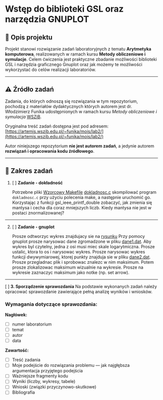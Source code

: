 # Wstęp do biblioteki GSL oraz narzędzia GNUPLOT

## 📘 Opis projektu

Projekt stanowi rozwiązanie zadań laboratoryjnych z tematu **Arytmetyka
komputerowa**, realizowanych w ramach kursu **Metody obliczeniowe i symulacje**.
Celem ćwiczenia jest praktyczne zbadanie możliwości biblioteki GSL i narzędzia
graficznego Gnuplot oraz jak możemy te możliwości wykorzystać do celów
realizacji laboratoriów.

---

## ⚠️ Źródło zadań

Zadania, do których odnoszą się rozwiązania w tym repozytorium, pochodzą z
materiałów dydaktycznych których autorem jest dr. Włodzimierz Funika
udostępnionych w ramach kursu _Metody obliczeniowe i symulacja_
[WSZiB](https://www.wszib.edu.pl/).

Oryginalna treść zadań dostępna jest pod adresem:
[https://artemis.wszib.edu.pl/~funika/mois/lab2/](https://artemis.wszib.edu.pl/~funika/mois/lab2/)

Autor niniejszego repozytorium **nie jest autorem zadań**, a jedynie autorem
**rozwiązań i opracowania kodu źródłowego**.

---

## 🧮 Zakres zadań

1.  [ ] **Zadanie - dokładność**

    Potrzebne pliki
    [Wzorcowy Makefile](https://artemis.wszib.edu.pl/~funika/mois/lab2/Makefile)
    [dokladnosc.c](https://artemis.wszib.edu.pl/~funika/mois/lab2/dokladnosc.c)
    skompilować program `dokladnosc.c` przy użyciu polecenia make, a następnie
    uruchomić go. Korzystając z funkcji gsl_ieee_printf_double zobaczyć, jak
    zmienia się mantysa i cecha dla coraz mniejszych liczb. Kiedy mantysa nie
    jest w postaci znormalizowanej?

---

2. [ ] **Zadanie - gnuplot**

   Prosze odtworzyc wykres znajdujacy sie na
   [rysunku](https://artemis.wszib.edu.pl/~funika/mois/lab2/testowy.png) Przy
   pomocy gnuplot prosze narysowac dane zgromadzone w pliku
   [dane1.dat](https://artemis.wszib.edu.pl/~funika/mois/lab2/dane1.dat). Aby
   wykres byl czytelny, jedna z osi musi miec skale logarytmiczna. Prosze
   ustalic, ktora to os i narysowac wykres. Prosze narysowac wykres funkcji
   dwywymiarowej, ktorej punkty znajduja sie w pliku
   [dane2.dat](https://artemis.wszib.edu.pl/~funika/mois/lab2/dane2.dat). Prosze
   przegladnac plik i sprobowac znalezc w nim maksimum. Potem prosze
   zlokalizowac maksimum wizualnie na wykresie. Prosze na wykresie zaznaczyc
   maksimum jako notke (np. set arrow).

---

[ ] **3. Sporządzenie sprawozdania** Na podstawie wykonanych zadań należy opracować
sprawozdanie zawierające pełną analizę wyników i wniosków.

### Wymagania dotyczące sprawozdania:

**Nagłówek:**

- [ ] numer laboratorium
- [ ] temat
- [ ] autor
- [ ] data

**Zawartość:**

- [ ] Treść zadania
- [ ] Moje podejście do rozwiązania problemu — jak najgłębsza argumentacja
      przyjętego podejścia
- [ ] Ważniejsze fragmenty kodu
- [ ] Wyniki (liczby, wykresy, tabele)
- [ ] Wnioski (związki przyczynowo-skutkowe)
- [ ] Bibliografia
